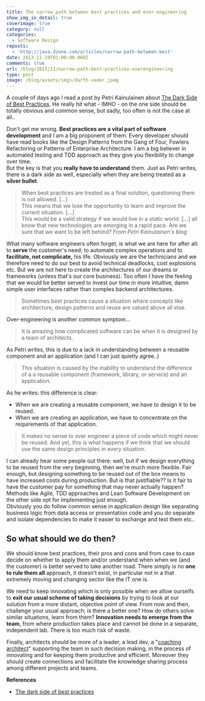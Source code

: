 ```yaml
---
title: The narrow path between best practices and over-engineering
show_img_in_detail: true
coverimage: true
category: null
categories:
  - Software Design
reposts:
  - 'http://java.dzone.com/articles/narrow-path-between-best'
date: 2013-11-19T01:00:00.000Z
comments: true
url: /blog/2013/11/narrow-path-best-practices-overengineering
type: post
image: /blog/assets/imgs/darth-vader.jpeg
---
```


A couple of days ago I read a post by Petri Kainulainen about [The Dark Side of Best Practices](http://www.petrikainulainen.net/software-development/processes/the-dark-side-of-best-practices/). He really hit what - IMHO - on the one side should be totally obvious and common sense, but sadly, too often is not the case at all..

Don't get me wrong. **Best practices are a vital part of software development** and I am a big proponent of them. Every developer should have read books like the Design Patterns from the Gang of Four, Fowlers Refactoring or Patterns of Enterprise Architecture. I am a big believer in automated testing and TDD approach as they give you flexibility to change over time.  
But the key is that you **really have to understand** them. Just as Petri writes, there is a dark side as well, especially when they are being treated as a **silver bullet**.

> When best practices are treated as a final solution, questioning them is not allowed. \[...\]  
> This means that we lose the opportunity to learn and improve the current situation. \[...\]  
> This would be a valid strategy if we would live in a static world. \[...\] all know that new technologies are emerging in a rapid pace. Are we sure that we want to be left behind? <cite>From Petri Kainulainen's blog</cite>

What many software engineers often forget, is what we are here for after all: to **serve** the customer's need; to automate complex operations and to **facilitate, not complicate,** his life. Obviously we are the technicians and we therefore need to do our best to avoid technical deadlocks, cost explosions etc. But we are not here to create the architectures of our dreams or frameworks (unless that's our core business). Too often I have the feeling that we would be better served to invest our time in more intuitive, damn simple user interfaces rather than comples backend architectures.

> Sometimes best practices cause a situation where concepts like architecture, design patterns and reuse are valued above all else. 

Over-engineering is another common symptom...

> It is amazing how complicated software can be when it is designed by a team of architects.

As Petri writes, this is due to a lack in understanding between a reusable component and an application (and I can just quietly agree..)

> This situation is caused by the inability to understand the difference of a a reusable component (framework, library, or service) and an application.

As he writes: this difference is clear:

- When we are creating a reusable component, we have to design it to be reused.
- When we are creating an application, we have to concentrate on the requirements of that application.

> It makes no sense to over engineer a piece of code which might never be reused. And yet, this is what happens if we think that we should use the same design principles in every situation.

I can already hear some people out there: well, but if we design everything to be reused from the very beginning, then we're much more flexible. Fair enough, but designing something to be reused out of the box means to have increased costs during production. But is that justifiable?? Is it fair to have the customer pay for something that may never actually happen? Methods like Agile, TDD approaches and Lean Software Development on the other side opt for implementing just enough.  
Obviously you do follow common sense in application design like separating business logic from data access or presentation code and you do separate and isolate dependencies to make it easier to exchange and test them etc..

## So what should we do then?

We should know best practices, their pros and cons and from case to case decide on whether to apply them and/or understand when when we (and the customer) is better served to take another road. There simply is no **one to rule them all** approach, it doesn't exist, in particular not in a that extremely moving and changing sector like the IT one is.

We need to keep innovating which is only possible when we allow ourselfs to **exit our usual scheme of taking decisions** by trying to look at our solution from a more distant, objective point of view. From now and then, challenge your usual approach; is there a better one? How do others solve similar situations, learn from them? **Innovation needs to emerge from the team**, from where production takes place and cannot be done in a separate, independent lab. There is too much risk of waste.

Finally, architects should be more of a leader, a lead dev, a "[coaching architect](/blog/2013/02/the-coaching-architect/)" supporting the team in such decision making, in the process of innovating and for keeping them productive and efficient. Moreover they should create connections and facilitate the knowledge sharing process among different projects and teams.

**References**

- [The dark side of best practices](http://www.petrikainulainen.net/software-development/processes/the-dark-side-of-best-practices/)
